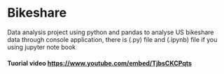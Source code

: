 # Bikeshare
Data analysis project using python and pandas to analyse US bikeshare data through console application, there is (.py) file and (.ipynb) file if you using jupyter note book
#### Tuorial video https://www.youtube.com/embed/TjbsCKCPqts
